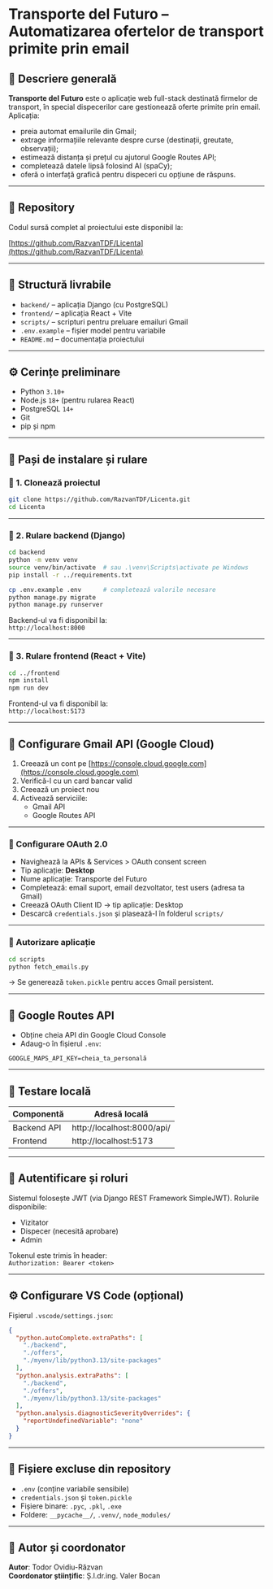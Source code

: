 # Transporte del Futuro – Automatizarea ofertelor de transport primite prin email

## 📄 Descriere generală

**Transporte del Futuro** este o aplicație web full-stack destinată firmelor de transport, în special dispecerilor care gestionează oferte primite prin email. Aplicația:

- preia automat emailurile din Gmail;
- extrage informațiile relevante despre curse (destinații, greutate, observații);
- estimează distanța și prețul cu ajutorul Google Routes API;
- completează datele lipsă folosind AI (spaCy);
- oferă o interfață grafică pentru dispeceri cu opțiune de răspuns.

---

## 🔗 Repository

Codul sursă complet al proiectului este disponibil la:

[https://github.com/RazvanTDF/Licenta](https://github.com/RazvanTDF/Licenta)

---

## 📁 Structură livrabile

- `backend/` – aplicația Django (cu PostgreSQL)
- `frontend/` – aplicația React + Vite
- `scripts/` – scripturi pentru preluare emailuri Gmail
- `.env.example` – fișier model pentru variabile
- `README.md` – documentația proiectului

---

## ⚙️ Cerințe preliminare

- Python `3.10+`
- Node.js `18+` (pentru rularea React)
- PostgreSQL `14+`
- Git
- pip și npm

---

## 🔧 Pași de instalare și rulare

### 🔹 1. Clonează proiectul

```bash
git clone https://github.com/RazvanTDF/Licenta.git
cd Licenta
```

---

### 🔹 2. Rulare backend (Django)

```bash
cd backend
python -m venv venv
source venv/bin/activate  # sau .\venv\Scripts\activate pe Windows
pip install -r ../requirements.txt

cp .env.example .env      # completează valorile necesare
python manage.py migrate
python manage.py runserver
```

Backend-ul va fi disponibil la:  
`http://localhost:8000`

---

### 🔹 3. Rulare frontend (React + Vite)

```bash
cd ../frontend
npm install
npm run dev
```

Frontend-ul va fi disponibil la:  
`http://localhost:5173`

---

## 🔑 Configurare Gmail API (Google Cloud)

1. Creează un cont pe [https://console.cloud.google.com](https://console.cloud.google.com)
2. Verifică-l cu un card bancar valid
3. Creează un proiect nou
4. Activează serviciile:
   - Gmail API
   - Google Routes API

---

### 🔸 Configurare OAuth 2.0

- Navighează la APIs & Services > OAuth consent screen
- Tip aplicație: **Desktop**
- Nume aplicație: Transporte del Futuro
- Completează: email suport, email dezvoltator, test users (adresa ta Gmail)
- Creează OAuth Client ID → tip aplicație: Desktop
- Descarcă `credentials.json` și plasează-l în folderul `scripts/`

---

### 🔸 Autorizare aplicație

```bash
cd scripts
python fetch_emails.py
```

→ Se generează `token.pickle` pentru acces Gmail persistent.

---

## 🧭 Google Routes API

- Obține cheia API din Google Cloud Console
- Adaug-o în fișierul `.env`:

```env
GOOGLE_MAPS_API_KEY=cheia_ta_personală
```

---

## 🧪 Testare locală

| Componentă   | Adresă locală                |
|--------------|------------------------------|
| Backend API  | http://localhost:8000/api/   |
| Frontend     | http://localhost:5173        |

---

## 🔐 Autentificare și roluri

Sistemul folosește JWT (via Django REST Framework SimpleJWT). Rolurile disponibile:

- Vizitator
- Dispecer (necesită aprobare)
- Admin

Tokenul este trimis în header:  
`Authorization: Bearer <token>`

---

## ⚙️ Configurare VS Code (opțional)

Fișierul `.vscode/settings.json`:

```json
{
  "python.autoComplete.extraPaths": [
    "./backend",
    "./offers",
    "./myenv/lib/python3.13/site-packages"
  ],
  "python.analysis.extraPaths": [
    "./backend",
    "./offers",
    "./myenv/lib/python3.13/site-packages"
  ],
  "python.analysis.diagnosticSeverityOverrides": {
    "reportUndefinedVariable": "none"
  }
}
```

---

## 📂 Fișiere excluse din repository

- `.env` (conține variabile sensibile)
- `credentials.json` și `token.pickle`
- Fișiere binare: `.pyc`, `.pkl`, `.exe`
- Foldere: `__pycache__/`, `.venv/`, `node_modules/`

---

## 👤 Autor și coordonator

**Autor**: Todor Ovidiu-Răzvan  
**Coordonator științific**: Ș.l.dr.ing. Valer Bocan
